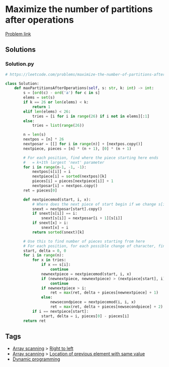 # Maximize the number of partitions after operations

[Problem link](https://leetcode.com/problems/maximize-the-number-of-partitions-after-operations/)

## Solutions


### Solution.py
```py
# https://leetcode.com/problems/maximize-the-number-of-partitions-after-operations/

class Solution:
    def maxPartitionsAfterOperations(self, s: str, k: int) -> int:
        s = [ord(c) - ord('a') for c in s]
        elems = set(s)
        if k == 26 or len(elems) < k:
            return 1
        elif len(elems) < 26:
            tries = [i for i in range(26) if i not in elems][:1]
        else:
            tries = list(range(26))

        n = len(s)
        nextpos = [n] * 26
        nextposar = [[] for i in range(n)] + [nextpos.copy()]
        nextpiece, pieces = [n] * (n + 1), [0] * (n + 1)

        # For each position, find where the piece starting here ends
        #   = k+1th largest 'next' parameter
        for i in range(n-1, -1, -1):
            nextpos[s[i]] = i
            nextpiece[i] = sorted(nextpos)[k]
            pieces[i] = pieces[nextpiece[i]] + 1
            nextposar[i] = nextpos.copy()
        ret = pieces[0]

        def nextpiecemod(start, i, x):
            # Where does the next piece of start begin if we change s[i] to x
            snext = nextposar[start].copy()
            if snext[s[i]] == i:
                snext[s[i]] = nextposar[i + 1][s[i]]
            if snext[x] > i:
                snext[x] = i
            return sorted(snext)[k]

        # Use this to find number of pieces starting from here
        # For each position, for each possible change of character, find where that piece ends
        start, delta = 0, 0
        for i in range(n):
            for x in tries:
                if x == s[i]:
                    continue
                newnextpiece = nextpiecemod(start, i, x)
                if (newnextpiece, newnextpiece) > (nextpiece[start], i):
                    continue
                if newnextpiece > i:
                    ret = max(ret, delta + pieces[newnextpiece] + 1)
                else:
                    newsecondpiece = nextpiecemod(i, i, x)
                    ret = max(ret, delta + pieces[newsecondpiece] + 2)
            if i == nextpiece[start]:
                start, delta = i, pieces[0] - pieces[i]
        return ret
```
## Tags

* [Array scanning](/README.md#Array_scanning) > [Right to left](/README.md#Array_scanning-Right_to_left)
* [Array scanning](/README.md#Array_scanning) > [Location of previous element with same value](/README.md#Array_scanning-Location_of_previous_element_with_same_value)
* [Dynamic programming](/README.md#Dynamic_programming)

